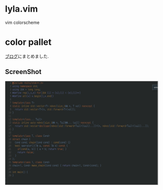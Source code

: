 # lyla.vim

vim colorscheme

# color pallet

[ブログ](https://niuez.github.io/posts/lyla_theme/)にまとめました.

## ScreenShot

![](./screenshot.png)
